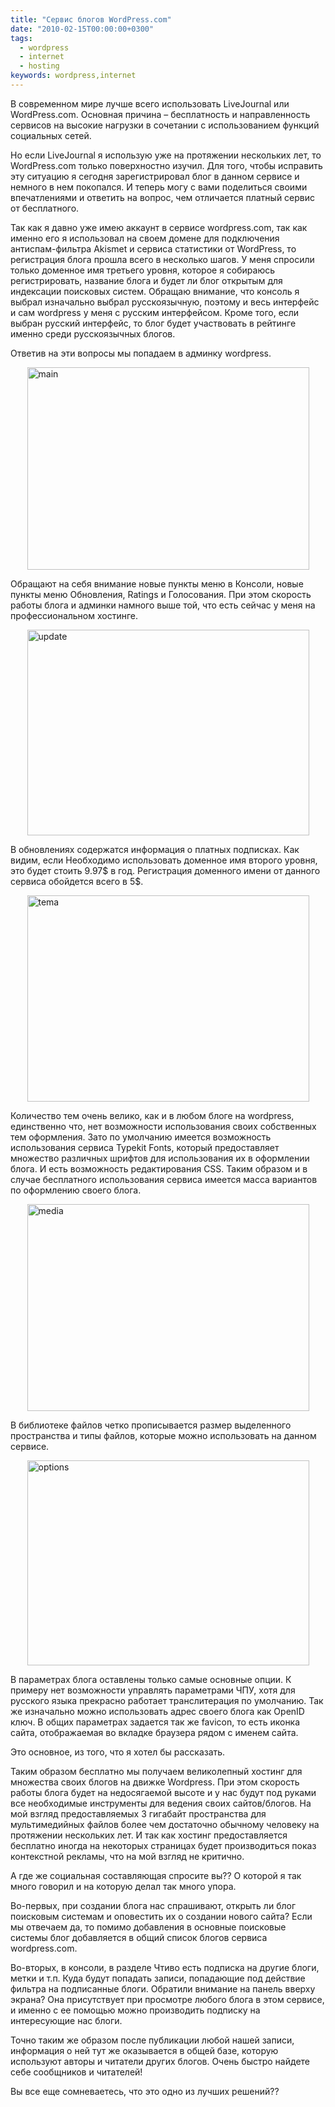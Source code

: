 ```yaml
---
title: "Сервис блогов WordPress.com"
date: "2010-02-15T00:00:00+0300"
tags:
  - wordpress
  - internet
  - hosting
keywords: wordpress,internet
---
```

В современном мире лучше всего использовать LiveJournal или WordPress.com. Основная причина – бесплатность и направленность сервисов на высокие нагрузки в сочетании с использованием функций социальных сетей.

Но если LiveJournal я использую уже на протяжении нескольких лет, то WordPress.com только поверхностно изучил. Для того, чтобы исправить эту ситуацию я сегодня зарегистрировал блог в данном сервисе и немного в нем покопался. И теперь могу с вами поделиться своими впечатлениями и ответить на вопрос, чем отличается платный сервис от бесплатного.

Так как я давно уже имею аккаунт в сервисе wordpress.com, так как именно его я использовал на своем домене для подключения антиспам-фильтра Akismet и сервиса статистики от WordPress, то регистрация блога прошла всего в несколько шагов. У меня спросили только доменное имя третьего уровня, которое я собираюсь регистрировать, название блога и будет ли блог открытым для индексации поисковых систем. Обращаю внимание, что консоль я выбрал изначально выбрал русскоязычную, поэтому и весь интерфейс и сам wordpress у меня с русским интерфейсом. Кроме того, если выбран русский интерфейс, то блог будет участвовать в рейтинге именно среди русскоязычных блогов.

Ответив на эти вопросы мы попадаем в админку wordpress.

<a href="https://static.juev.org/2010/02/main.png"><img style="display: block; margin-left: auto; margin-right: auto; border: 0px initial initial;" title="main" src="https://static.juev.org/2010/02/main_thumb.png" border="0" alt="main" width="451" height="324" /></a>

Обращают на себя внимание новые пункты меню в Консоли, новые пункты меню Обновления, Ratings и Голосования. При этом скорость работы блога и админки намного выше той, что есть сейчас у меня на профессиональном хостинге.

<a href="https://static.juev.org/2010/02/update.png"><img style="display: block; margin-left: auto; margin-right: auto; border: 0px initial initial;" title="update" src="https://static.juev.org/2010/02/update_thumb.png" border="0" alt="update" width="451" height="329" /></a>

В обновлениях содержатся информация о платных подписках. Как видим, если Необходимо использовать доменное имя второго уровня, это будет стоить 9.97$ в год. Регистрация доменного имени от данного сервиса обойдется всего в 5$.

<a href="https://static.juev.org/2010/02/tema.png"><img style="display: block; margin-left: auto; margin-right: auto; border: 0px initial initial;" title="tema" src="https://static.juev.org/2010/02/tema_thumb.png" border="0" alt="tema" width="451" height="330" /></a>

Количество тем очень велико, как и в любом блоге на wordpress, единственно что, нет возможности использования своих собственных тем оформления. Зато по умолчанию имеется возможность использования сервиса Typekit Fonts, который предоставляет множество различных шрифтов для использования их в оформлении блога. И есть возможность редактирования CSS. Таким образом и в случае бесплатного использования сервиса имеется масса вариантов по оформлению своего блога.

<a href="https://static.juev.org/2010/02/media.png"><img style="display: block; margin-left: auto; margin-right: auto; border: 0px initial initial;" title="media" src="https://static.juev.org/2010/02/media_thumb.png" border="0" alt="media" width="451" height="331" /></a>

В библиотеке файлов четко прописывается размер выделенного пространства и типы файлов, которые можно использовать на данном сервисе.

<a href="https://static.juev.org/2010/02/options.png"><img style="display: block; margin-left: auto; margin-right: auto; border: 0px initial initial;" title="options" src="https://static.juev.org/2010/02/options_thumb.png" border="0" alt="options" width="451" height="328" /></a>

В параметрах блога оставлены только самые основные опции. К примеру нет возможности управлять параметрами ЧПУ, хотя для русского языка прекрасно работает транслитерация по умолчанию. Так же изначально можно использовать адрес своего блога как OpenID ключ. В общих параметрах задается так же favicon, то есть иконка сайта, отображаемая во вкладке браузера рядом с именем сайта.

Это основное, из того, что я хотел бы рассказать.

Таким образом бесплатно мы получаем великолепный хостинг для множества своих блогов на движке Wordpress. При этом скорость работы блога будет на недосягаемой высоте и у нас будут под руками все необходимые инструменты для ведения своих сайтов/блогов. На мой взгляд предоставляемых 3 гигабайт пространства для мультимедийных файлов более чем достаточно обычному человеку на протяжении нескольких лет. И так как хостинг предоставляется бесплатно иногда на некоторых страницах будет производиться показ контекстной рекламы, что на мой взгляд не критично.

А где же социальная составляющая спросите вы?? О которой я так много говорил и на которую делал так много упора.

Во-первых, при создании блога нас спрашивают, открыть ли блог поисковым системам и оповестить их о создании нового сайта? Если мы отвечаем да, то помимо добавления в основные поисковые системы блог добавляется в общий список блогов сервиса wordpress.com.

Во-вторых, в консоли, в разделе Чтиво есть подписка на другие блоги, метки и т.п. Куда будут попадать записи, попадающие под действие фильтра на подписанные блоги. Обратили внимание на панель вверху экрана? Она присутствует при просмотре любого блога в этом сервисе, и именно с ее помощью можно производить подписку на интересующие нас блоги.

Точно таким же образом после публикации любой нашей записи, информация о ней тут же оказывается в общей базе, которую используют авторы и читатели других блогов. Очень быстро найдете себе сообщников и читателей!

Вы все еще сомневаетесь, что это одно из лучших решений??
